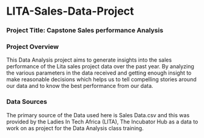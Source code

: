 # LITA-Sales-Data-Project

### Project Title: Capstone Sales performance Analysis

### Project Overview
This Data Analysis project aims to generate insights into the sales performance of the Lita sales project data over the past year. By analyzing the various parameters in the data received and getting enough insight to make reasonable decisions which helps us to tell compelling stories around our data and to know the best performance from our data.

### Data Sources
The primary source of the Data used here is Sales Data.csv and this was provided by the Ladies In Tech Africa (LITA), The Incubator Hub as a data to work on as project for the Data Analysis class training.

